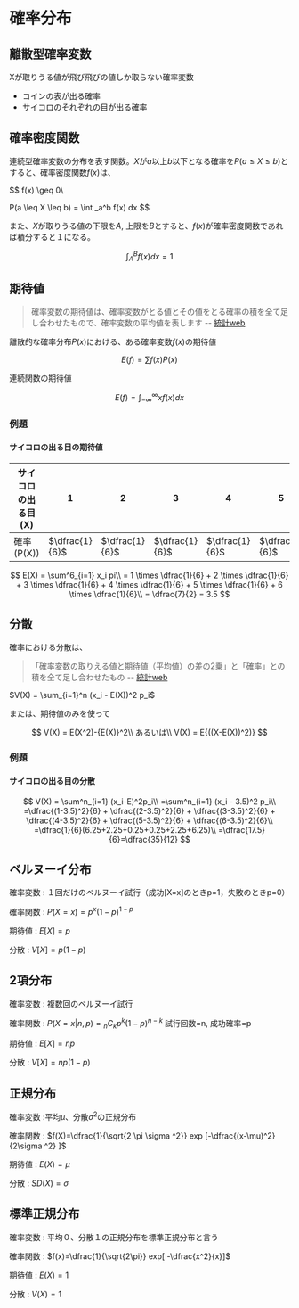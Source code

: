 # 確率分布

## 離散型確率変数

Xが取りうる値が飛び飛びの値しか取らない確率変数
- コインの表が出る確率
- サイコロのそれぞれの目が出る確率

## 確率密度関数

連続型確率変数の分布を表す関数。$X$が$a$以上$b$以下となる確率を$P(a \leq X \leq b)$とすると、確率密度関数$f(x)$は、

$$
f(x) \geq 0\\

P(a \leq X \leq b) = \int _a^b f(x) dx
$$

また、$X$が取りうる値の下限を$A$, 上限を$B$とすると、$f(x)$が確率密度関数であれば積分すると１になる。

$$ \int _A^B f(x) dx = 1 $$


## 期待値

> 確率変数の期待値は、確率変数がとる値とその値をとる確率の積を全て足し合わせたもので、確率変数の平均値を表します
> -- [統計web](https://bellcurve.jp/statistics/course/6712.html)

離散的な確率分布$P(x)$における、ある確率変数$f(x)$の期待値

$$
E(f) = \sum f(x)P(x)
$$

連続関数の期待値

$$
E(f) = \int ^{\infty}_{-\infty} x f(x) dx
$$

### 例題

#### サイコロの出る目の期待値

サイコロの出る目(X)|1|2|3|4|5|6
-|-|-|-|-|-|-
確率(P(X))|$\dfrac{1}{6}$|$\dfrac{1}{6}$|$\dfrac{1}{6}$|$\dfrac{1}{6}$|$\dfrac{1}{6}$|$\dfrac{1}{6}$

$$
E(X) = \sum^6_{i=1} x_i pi\\
= 1 \times \dfrac{1}{6} + 2 \times \dfrac{1}{6} + 3 \times \dfrac{1}{6} + 4 \times \dfrac{1}{6} + 5 \times \dfrac{1}{6} + 6 \times \dfrac{1}{6}\\
= \dfrac{7}{2} = 3.5
$$

## 分散

確率における分散は、
> 「確率変数の取りえる値と期待値（平均値）の差の2乗」と「確率」との積を全て足し合わせたもの
> -- [統計web](https://bellcurve.jp/statistics/course/6716.html)

$V(X) = \sum_{i=1}^n (x_i - E(X))^2 p_i$

または、期待値のみを使って

$$
V(X) = E(X^2)-{E(X)}^2\\
あるいは\\
V(X) = E{((X-E(X))^2)}
$$

### 例題

#### サイコロの出る目の分散

$$
V(X) = \sum^n_{i=1} (x_i-E)^2p_i\\
=\sum^n_{i=1} (x_i - 3.5)^2 p_i\\
=\dfrac{(1-3.5)^2}{6} +
\dfrac{(2-3.5)^2}{6} +
\dfrac{(3-3.5)^2}{6} +
\dfrac{(4-3.5)^2}{6} +
\dfrac{(5-3.5)^2}{6} +
\dfrac{(6-3.5)^2}{6}\\
=\dfrac{1}{6}(6.25+2.25+0.25+0.25+2.25+6.25)\\
=\dfrac{17.5}{6}=\dfrac{35}{12}
$$

## ベルヌーイ分布

確率変数
: １回だけのベルヌーイ試行（成功[X=x]のときp=1，失敗のときp=0）

確率関数
: $P(X=x)=p^x(1-p)^{1-p}$

期待値
: $E[X] = p$

分散
: $V[X]=p(1-p)$

## 2項分布

確率変数
: 複数回のベルヌーイ試行

確率関数
: $P(X=x|n,p)={}_nC_k p^k (1-p)^{n-k}$ 試行回数=n, 成功確率=p

期待値
: $E[X]=np$

分散
: $V[X]=np(1-p)$

## 正規分布

確率変数
:平均$\mu$、分散$\sigma^2$の正規分布

確率関数
: $f(X)=\dfrac{1}{\sqrt{2 \pi \sigma ^2}}
exp
[-\dfrac{(x-\mu)^2}{2\sigma ^2}
]$

期待値
: $E(X)=\mu$

分散
: $SD(X)=\sigma$

## 標準正規分布

確率変数
: 平均０、分散１の正規分布を標準正規分布と言う

確率関数
: $f(x)=\dfrac{1}{\sqrt{2\pi}}
exp[
-\dfrac{x^2}{x}]$

期待値
: $E(X)=1$

分散
: $V(X)=1$